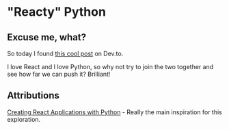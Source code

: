 # "Reacty" Python

## Excuse me, what?

So today I found [this cool post](https://dev.to/jennasys/creating-react-applications-with-python-2je1) on Dev.to.

I love React and I love Python, so why not try to join the two together and see how far we can push it? Brilliant!

## Attributions

[Creating React Applications with Python](https://dev.to/jennasys/creating-react-applications-with-python-2je1) - Really the main inspiration for this exploration.
